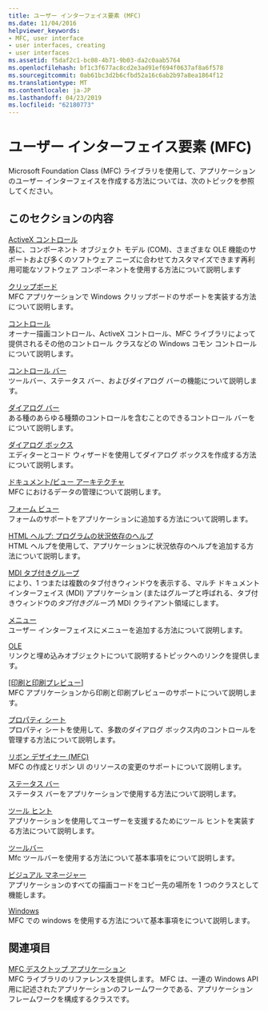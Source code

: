```yaml
---
title: ユーザー インターフェイス要素 (MFC)
ms.date: 11/04/2016
helpviewer_keywords:
- MFC, user interface
- user interfaces, creating
- user interfaces
ms.assetid: f5daf2c1-bc08-4b71-9b03-da2c0aab5764
ms.openlocfilehash: bf1c3f677ac8cd2e3ad91ef694f0637af8a6f578
ms.sourcegitcommit: 0ab61bc3d2b6cfbd52a16c6ab2b97a8ea1864f12
ms.translationtype: MT
ms.contentlocale: ja-JP
ms.lasthandoff: 04/23/2019
ms.locfileid: "62180773"
---
```

# <a name="user-interface-elements-mfc"></a>ユーザー インターフェイス要素 (MFC)

Microsoft Foundation Class (MFC) ライブラリを使用して、アプリケーションのユーザー インターフェイスを作成する方法については、次のトピックを参照してください。

## <a name="in-this-section"></a>このセクションの内容

[ActiveX コントロール](../mfc/activex-controls.md)<br/>
基に、コンポーネント オブジェクト モデル (COM)、さまざまな OLE 機能のサポートおよび多くのソフトウェア ニーズに合わせてカスタマイズできます再利用可能なソフトウェア コンポーネントを使用する方法について説明します

[クリップボード](../mfc/clipboard.md)<br/>
MFC アプリケーションで Windows クリップボードのサポートを実装する方法について説明します。

[コントロール](../mfc/controls-mfc.md)<br/>
オーナー描画コントロール、ActiveX コントロール、MFC ライブラリによって提供されるその他のコントロール クラスなどの Windows コモン コントロールについて説明します。

[コントロール バー](../mfc/control-bars.md)<br/>
ツールバー、ステータス バー、およびダイアログ バーの機能について説明します。

[ダイアログ バー](../mfc/dialog-bars.md)<br/>
ある種のあらゆる種類のコントロールを含むことのできるコントロール バーをについて説明します。

[ダイアログ ボックス](../mfc/dialog-boxes.md)<br/>
エディターとコード ウィザードを使用してダイアログ ボックスを作成する方法について説明します。

[ドキュメント/ビュー アーキテクチャ](../mfc/document-view-architecture.md)<br/>
MFC におけるデータの管理について説明します。

[フォーム ビュー](../mfc/form-views-mfc.md)<br/>
フォームのサポートをアプリケーションに追加する方法について説明します。

[HTML ヘルプ: プログラムの状況依存のヘルプ](../mfc/html-help-context-sensitive-help-for-your-programs.md)<br/>
HTML ヘルプを使用して、アプリケーションに状況依存のヘルプを追加する方法について説明します。

[MDI タブ付きグループ](../mfc/mdi-tabbed-groups.md)<br/>
により、1 つまたは複数のタブ付きウィンドウを表示する、マルチ ドキュメント インターフェイス (MDI) アプリケーション (またはグループと呼ばれる、タブ付きウィンドウの*タブ付きグループ*) MDI クライアント領域にします。

[メニュー](../mfc/menus-mfc.md)<br/>
ユーザー インターフェイスにメニューを追加する方法について説明します。

[OLE](../mfc/ole-mfc.md)<br/>
リンクと埋め込みオブジェクトについて説明するトピックへのリンクを提供します。

[[印刷と印刷プレビュー]](../mfc/printing-and-print-preview.md)<br/>
MFC アプリケーションから印刷と印刷プレビューのサポートについて説明します。

[プロパティ シート](../mfc/property-sheets-mfc.md)<br/>
プロパティ シートを使用して、多数のダイアログ ボックス内のコントロールを管理する方法について説明します。

[リボン デザイナー (MFC)](../mfc/ribbon-designer-mfc.md)<br/>
MFC の作成とリボン UI のリソースの変更のサポートについて説明します。

[ステータス バー](../mfc/status-bars.md)<br/>
ステータス バーをアプリケーションで使用する方法について説明します。

[ツール ヒント](../mfc/tool-tips.md)<br/>
アプリケーションを使用してユーザーを支援するためにツール ヒントを実装する方法について説明します。

[ツールバー](../mfc/toolbars.md)<br/>
Mfc ツールバーを使用する方法について基本事項をについて説明します。

[ビジュアル マネージャー](../mfc/visualization-manager.md)<br/>
アプリケーションのすべての描画コードをコピー先の場所を 1 つのクラスとして機能します。

[Windows](../mfc/windows.md)<br/>
MFC での windows を使用する方法について基本事項をについて説明します。

## <a name="related-sections"></a>関連項目

[MFC デスクトップ アプリケーション](../mfc/mfc-desktop-applications.md)<br/>
MFC ライブラリのリファレンスを提供します。 MFC は、一連の Windows API 用に記述されたアプリケーションのフレームワークである、アプリケーション フレームワークを構成するクラスです。
